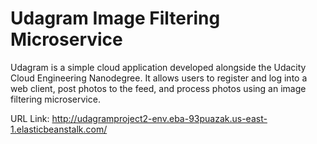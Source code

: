# Udagram Image Filtering Microservice

Udagram is a simple cloud application developed alongside the Udacity Cloud Engineering Nanodegree. It allows users to register and log into a web client, post photos to the feed, and process photos using an image filtering microservice.

URL Link: http://udagramproject2-env.eba-93puazak.us-east-1.elasticbeanstalk.com/